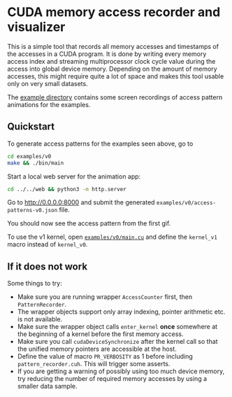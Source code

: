 # CUDA memory access recorder and visualizer

This is a simple tool that records all memory accesses and timestamps of the accesses in a CUDA program.
It is done by writing every memory access index and streaming multiprocessor clock cycle value during the access into global device memory.
Depending on the amount of memory accesses, this might require quite a lot of space and makes this tool usable only on very small datasets.

The [example directory](./examples) contains some screen recordings of access pattern animations for the examples.

## Quickstart

To generate access patterns for the examples seen above, go to
```sh
cd examples/v0
make && ./bin/main
```
Start a local web server for the animation app:
```sh
cd ../../web && python3 -m http.server
```
Go to http://0.0.0.0:8000 and submit the generated `examples/v0/access-patterns-v0.json` file.

You should now see the access pattern from the first gif.

To use the v1 kernel, open [`examples/v0/main.cu`](examples/v0/main.cu) and define the `kernel_v1` macro instead of `kernel_v0`.

## If it does not work

Some things to try:

* Make sure you are running wrapper `AccessCounter` first, then `PatternRecorder`.
* The wrapper objects support only array indexing, pointer arithmetic etc. is not available.
* Make sure the wrapper object calls `enter_kernel` **once** somewhere at the beginning of a kernel before the first memory access.
* Make sure you call `cudaDeviceSynchronize` after the kernel call so that the unified memory pointers are accessible at the host.
* Define the value of macro `PR_VERBOSITY` as 1 before including `pattern_recorder.cuh`. This will trigger some asserts.
* If you are getting a warning of possibly using too much device memory, try reducing the number of required memory accesses by using a smaller data sample.
